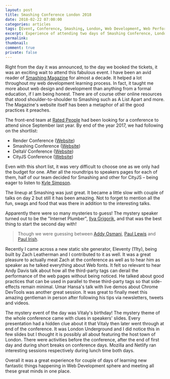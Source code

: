 ```yaml
---
layout: post
title: Smashing Conference London 2018
date: 2018-02-22 07:00:00
categories: articles
tags: [Event, Conference, Smashing, London, Web Development, Web Performance, '#perfmatters']
excerpt: Experience of attending two days of Smashing Conference, London 2018
permalink:
thumbnail:
comment: true
private: false
---
```


Right from the day it was announced, to the day we booked the tickets, it was an exciting wait to attend this fabulous event. I have been an avid reader of [Smashing Magazine](https://www.smashingmagazine.com) for almost a decade. It helped a lot throughout my web development learning process. In fact, it taught me more about web design and development than anything from a formal education, if I am being honest. There are of course other online resources that stood shoulder-to-shoulder to Smashing such as A List Apart and more. The Magazine's website itself has been a metaphor of all the good practices it preaches.

The front-end team at [Rated People](https://www.ratedpeople.com/c/about-us) had been looking for a conference to attend since September last year. By end of the year 2017, we had following on the shortlist:

* Render Conference ([Website](https://2018.render-conf.com))
* Smashing Conference ([Website](https://smashingconf.com/london-2018/))
* DeltaV Conference ([Website](https://deltavconf.com))
* CityJS Conference ([Website](http://cityjsconf.org))

Even with this short list, it was very difficult to choose one as we only had the budget for one. After all the roundtrips to speakers pages for each of them, half of our team decided for Smashing and other for CityJS – being eager to listen to [Kyle Simpson](https://twitter.com/getify).

The lineup at Smashing was just great. It became a little slow with couple of talks on day 2 but still it has been amazing. Not to forget to mention all the fun, swags and food that was there in addition to the interesting talks.

Apparently there were so many mysteries to guess! The mystery speaker turned out to be the "Internet Plumber", [Ilya Grigorik](https://www.igvita.com), and that was the best thing to start the second day with! 

> Though we were guessing between [Addy Osmani](https://addyosmani.com), [Paul Lewis](https://aerotwist.com) and [Paul Irish](https://www.paulirish.com). 

Recently I came across a new static site generator, Eleventy (11ty), being built by Zach Leatherman and I contributed to it as well. It was a great pleasure to actually meat Zach at the conference as well as to hear him as speaker as he talked everything about Web fonts. It felt so relevant to hear Andy Davis talk about how all the third-party tags can derail the performance of the web pages without being noticed. He talked about good practices that can be used in parallel to these third-party tags so that side-effects remain minimal. Umar Hansa's talk with live demos about Chrome DevTools was another great session. It was great to finally meet this amazing gentleman in person after following his tips via newsletters, tweets and videos.

The mystery event of the day was Vitaly's birthday! The mystery theme of the whole conference came with clues in speakers' slides. Every presentation had a hidden clue about it that Vitaly then later went through at end of the conference. It was London Underground and I did notice this in few slides but I thought it is possibly all about featuring the host town of London. There were activities before the conference, after the end of first day and during short breaks on conference days. Mozilla and Netlify ran interesting sessions respectively during lunch time both days. 

Overall it was a great experience for couple of days of learning new fantastic things happening in Web Development sphere and meeting all these great minds in one place. 
